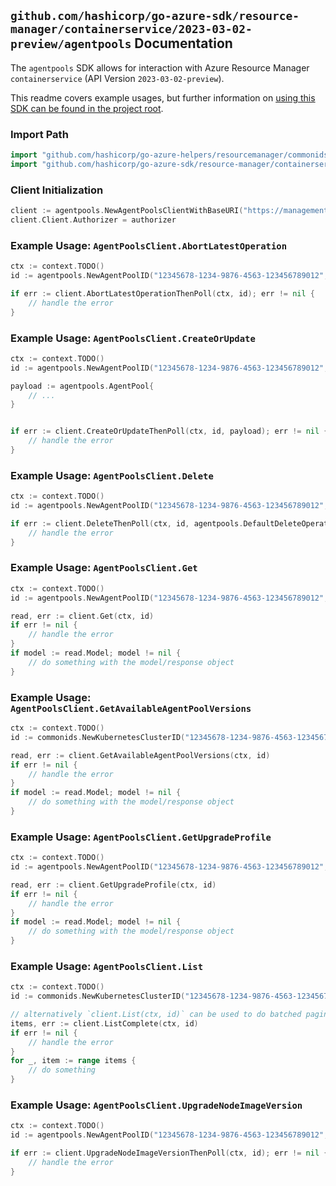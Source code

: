 
## `github.com/hashicorp/go-azure-sdk/resource-manager/containerservice/2023-03-02-preview/agentpools` Documentation

The `agentpools` SDK allows for interaction with Azure Resource Manager `containerservice` (API Version `2023-03-02-preview`).

This readme covers example usages, but further information on [using this SDK can be found in the project root](https://github.com/hashicorp/go-azure-sdk/tree/main/docs).

### Import Path

```go
import "github.com/hashicorp/go-azure-helpers/resourcemanager/commonids"
import "github.com/hashicorp/go-azure-sdk/resource-manager/containerservice/2023-03-02-preview/agentpools"
```


### Client Initialization

```go
client := agentpools.NewAgentPoolsClientWithBaseURI("https://management.azure.com")
client.Client.Authorizer = authorizer
```


### Example Usage: `AgentPoolsClient.AbortLatestOperation`

```go
ctx := context.TODO()
id := agentpools.NewAgentPoolID("12345678-1234-9876-4563-123456789012", "example-resource-group", "managedClusterName", "agentPoolName")

if err := client.AbortLatestOperationThenPoll(ctx, id); err != nil {
	// handle the error
}
```


### Example Usage: `AgentPoolsClient.CreateOrUpdate`

```go
ctx := context.TODO()
id := agentpools.NewAgentPoolID("12345678-1234-9876-4563-123456789012", "example-resource-group", "managedClusterName", "agentPoolName")

payload := agentpools.AgentPool{
	// ...
}


if err := client.CreateOrUpdateThenPoll(ctx, id, payload); err != nil {
	// handle the error
}
```


### Example Usage: `AgentPoolsClient.Delete`

```go
ctx := context.TODO()
id := agentpools.NewAgentPoolID("12345678-1234-9876-4563-123456789012", "example-resource-group", "managedClusterName", "agentPoolName")

if err := client.DeleteThenPoll(ctx, id, agentpools.DefaultDeleteOperationOptions()); err != nil {
	// handle the error
}
```


### Example Usage: `AgentPoolsClient.Get`

```go
ctx := context.TODO()
id := agentpools.NewAgentPoolID("12345678-1234-9876-4563-123456789012", "example-resource-group", "managedClusterName", "agentPoolName")

read, err := client.Get(ctx, id)
if err != nil {
	// handle the error
}
if model := read.Model; model != nil {
	// do something with the model/response object
}
```


### Example Usage: `AgentPoolsClient.GetAvailableAgentPoolVersions`

```go
ctx := context.TODO()
id := commonids.NewKubernetesClusterID("12345678-1234-9876-4563-123456789012", "example-resource-group", "managedClusterName")

read, err := client.GetAvailableAgentPoolVersions(ctx, id)
if err != nil {
	// handle the error
}
if model := read.Model; model != nil {
	// do something with the model/response object
}
```


### Example Usage: `AgentPoolsClient.GetUpgradeProfile`

```go
ctx := context.TODO()
id := agentpools.NewAgentPoolID("12345678-1234-9876-4563-123456789012", "example-resource-group", "managedClusterName", "agentPoolName")

read, err := client.GetUpgradeProfile(ctx, id)
if err != nil {
	// handle the error
}
if model := read.Model; model != nil {
	// do something with the model/response object
}
```


### Example Usage: `AgentPoolsClient.List`

```go
ctx := context.TODO()
id := commonids.NewKubernetesClusterID("12345678-1234-9876-4563-123456789012", "example-resource-group", "managedClusterName")

// alternatively `client.List(ctx, id)` can be used to do batched pagination
items, err := client.ListComplete(ctx, id)
if err != nil {
	// handle the error
}
for _, item := range items {
	// do something
}
```


### Example Usage: `AgentPoolsClient.UpgradeNodeImageVersion`

```go
ctx := context.TODO()
id := agentpools.NewAgentPoolID("12345678-1234-9876-4563-123456789012", "example-resource-group", "managedClusterName", "agentPoolName")

if err := client.UpgradeNodeImageVersionThenPoll(ctx, id); err != nil {
	// handle the error
}
```

